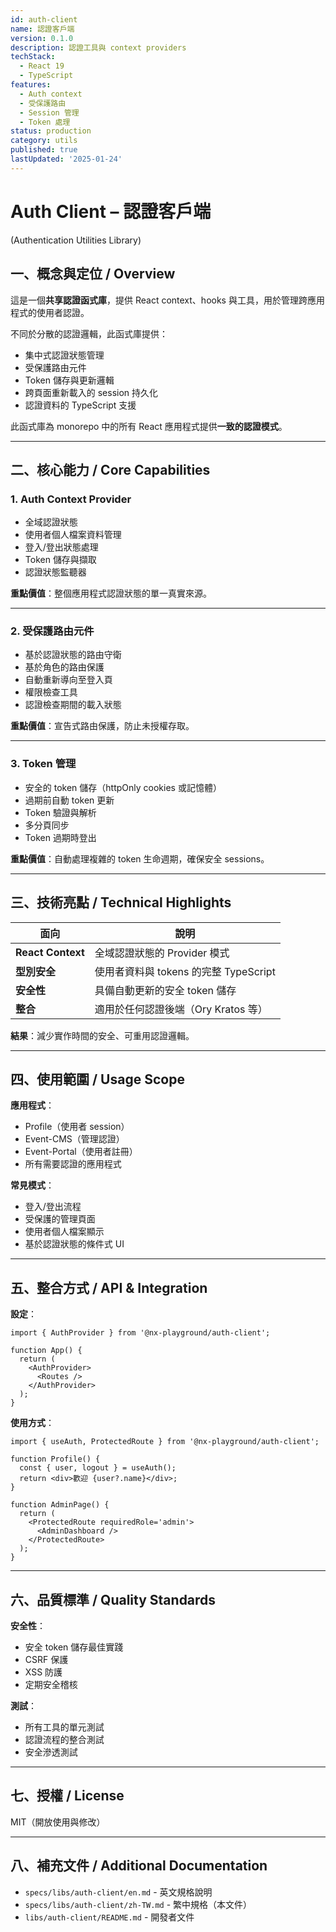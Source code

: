 ```yaml
---
id: auth-client
name: 認證客戶端
version: 0.1.0
description: 認證工具與 context providers
techStack:
  - React 19
  - TypeScript
features:
  - Auth context
  - 受保護路由
  - Session 管理
  - Token 處理
status: production
category: utils
published: true
lastUpdated: '2025-01-24'
---
```


# Auth Client – 認證客戶端

(Authentication Utilities Library)

## 一、概念與定位 / Overview

這是一個**共享認證函式庫**，提供 React context、hooks 與工具，用於管理跨應用程式的使用者認證。

不同於分散的認證邏輯，此函式庫提供：

- 集中式認證狀態管理
- 受保護路由元件
- Token 儲存與更新邏輯
- 跨頁面重新載入的 session 持久化
- 認證資料的 TypeScript 支援

此函式庫為 monorepo 中的所有 React 應用程式提供**一致的認證模式**。

---

## 二、核心能力 / Core Capabilities

### 1. Auth Context Provider

- 全域認證狀態
- 使用者個人檔案資料管理
- 登入/登出狀態處理
- Token 儲存與擷取
- 認證狀態監聽器

**重點價值**：整個應用程式認證狀態的單一真實來源。

---

### 2. 受保護路由元件

- 基於認證狀態的路由守衛
- 基於角色的路由保護
- 自動重新導向至登入頁
- 權限檢查工具
- 認證檢查期間的載入狀態

**重點價值**：宣告式路由保護，防止未授權存取。

---

### 3. Token 管理

- 安全的 token 儲存（httpOnly cookies 或記憶體）
- 過期前自動 token 更新
- Token 驗證與解析
- 多分頁同步
- Token 過期時登出

**重點價值**：自動處理複雜的 token 生命週期，確保安全 sessions。

---

## 三、技術亮點 / Technical Highlights

| 面向              | 說明                                  |
| ----------------- | ------------------------------------- |
| **React Context** | 全域認證狀態的 Provider 模式          |
| **型別安全**      | 使用者資料與 tokens 的完整 TypeScript |
| **安全性**        | 具備自動更新的安全 token 儲存         |
| **整合**          | 適用於任何認證後端（Ory Kratos 等）   |

**結果**：減少實作時間的安全、可重用認證邏輯。

---

## 四、使用範圍 / Usage Scope

**應用程式**：

- Profile（使用者 session）
- Event-CMS（管理認證）
- Event-Portal（使用者註冊）
- 所有需要認證的應用程式

**常見模式**：

- 登入/登出流程
- 受保護的管理頁面
- 使用者個人檔案顯示
- 基於認證狀態的條件式 UI

---

## 五、整合方式 / API & Integration

**設定**：

```tsx
import { AuthProvider } from '@nx-playground/auth-client';

function App() {
  return (
    <AuthProvider>
      <Routes />
    </AuthProvider>
  );
}
```

**使用方式**：

```tsx
import { useAuth, ProtectedRoute } from '@nx-playground/auth-client';

function Profile() {
  const { user, logout } = useAuth();
  return <div>歡迎 {user?.name}</div>;
}

function AdminPage() {
  return (
    <ProtectedRoute requiredRole='admin'>
      <AdminDashboard />
    </ProtectedRoute>
  );
}
```

---

## 六、品質標準 / Quality Standards

**安全性**：

- 安全 token 儲存最佳實踐
- CSRF 保護
- XSS 防護
- 定期安全稽核

**測試**：

- 所有工具的單元測試
- 認證流程的整合測試
- 安全滲透測試

---

## 七、授權 / License

MIT（開放使用與修改）

---

## 八、補充文件 / Additional Documentation

- `specs/libs/auth-client/en.md` - 英文規格說明
- `specs/libs/auth-client/zh-TW.md` - 繁中規格（本文件）
- `libs/auth-client/README.md` - 開發者文件
